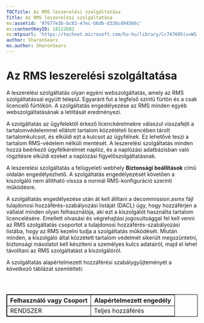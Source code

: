 ```yaml
---
TOCTitle: Az RMS leszerelési szolgáltatása
Title: Az RMS leszerelési szolgáltatása
ms:assetid: '97677e3b-bc83-47ec-b6db-d326cd94566c'
ms:contentKeyID: 18122682
ms:mtpsurl: 'https://technet.microsoft.com/hu-hu/library/Cc747695(v=WS.10)'
author: SharonSears
ms.author: SharonSears
---
```


Az RMS leszerelési szolgáltatása
================================

A leszerelési szolgáltatás olyan egyéni webszolgáltatás, amely az RMS szolgáltatással együtt települ. Egyaránt fut a legfelső szintű fürtön és a csak licencelő fürtökön. A szolgáltatás engedélyezése az RMS minden egyéb webszolgáltatásának a letiltását eredményezi.

A szolgáltatás az ügyfelektől érkező licenckérelmekre válaszul visszafejti a tartalomvédelemmel ellátott tartalom közzétételi licencében tárolt tartalomkulcsot, és elküldi ezt a kulcsot az ügyfélnek. Ez lehetővé teszi a tartalom RMS-védelem nélküli mentését. A leszerelési szolgáltatás minden hozzá beérkező ügyfélkérelmet naplóz, és a naplózási adatbázisban való rögzítésre elküldi ezeket a naplózási figyelőszolgáltatásnak.

A leszerelési szolgáltatás a felügyeleti webhely **Biztonsági beállítások** című oldalán engedélyezhető. A szolgáltatás engedélyezését követően a kiszolgáló nem állítható vissza a normál RMS-konfiguráció szerinti működésre.

A szolgáltatás engedélyezése után át kell állítani a decommission.asmx fájl tulajdonosi hozzáférés-szabályozási listáját (DACL) úgy, hogy hozzáférjen a vállalat minden olyan felhasználója, aki ezt a kiszolgálót használta tartalom licencelésére. Emellett olvasási és végrehajtási jogosultsággal fel kell venni az RMS szolgáltatás csoportot a tulajdonosi hozzáférés-szabályozási listába, hogy az RMS kezelni tudja a szolgáltatás működését. Miután minden, a kiszolgáló által közzétett tartalom védelmét sikerült megszüntetni, biztonsági másolatot kell készíteni a személyes kulcs adatairól, majd el lehet távolítani az RMS szolgáltatást a kiszolgálóról.

A szolgáltatás alapértelmezett hozzáférési szabálygyűjteményét a következő táblázat szemlélteti:

###  

 
<p> </p>
<table style="border:1px solid black;">
<colgroup>
<col width="50%" />
<col width="50%" />
</colgroup>
<thead>
<tr class="header">
<th style="border:1px solid black;" >Felhasználó vagy Csoport</th>
<th style="border:1px solid black;" >Alapértelmezett engedély</th>
</tr>
</thead>
<tbody>
<tr class="odd">
<td style="border:1px solid black;">RENDSZER</td>
<td style="border:1px solid black;">Teljes hozzáférés</td>
</tr>
</tbody>
</table>
